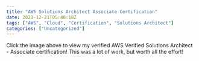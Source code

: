 ```yaml
---
title: "AWS Solutions Architect Associate Certification"
date: 2021-12-21T05:46:18Z
tags: ["AWS", "Cloud", "Certification", "Solutions Architect"]
categories: ["Uncategorized"]
---
```


<div data-iframe-width="150" data-iframe-height="270" data-share-badge-id="e2da4fcb-f4cb-47f2-b11b-4d2ddddcf2d9" data-share-badge-host="https://www.credly.com"></div>
<p><script type="text/javascript" async="" src="//cdn.credly.com/assets/utilities/embed.js"></script></p>

<!-- wp:paragraph -->
<p>Click the image above to view my verified AWS Verified Solutions Architect - Associate certification! This was a lot of work, but worth all the effort!</p>
<!-- /wp:paragraph -->
